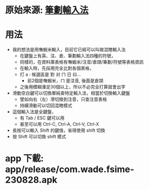 # 原始來源: [筆劃輸入法][1]
# 用法
- 我的想法是用嘸蝦米輸入，目前它已經可以叫做混瞎輸入法
	- 在鍵盤上有英、注、倉、筆劃輸入法四種的符號，
	- 同樣的，在資料庫表格有嘸蝦米/注音/倉頡/筆劃/符號等表格資訊
	- 在輸入時，先採用完全比對各個表格，
	- 打 a : 候選區是 對 对 ㄇ 日 曰...
		- 前2個是嘸蝦米，ㄇ 是注音, 後面是倉頡
	- 之後用模糊湊足30個以上，所以不必完全打算就會出字
- 滑動空白鍵可以切換單純查特定輸入法，相當於切換輸入鍵盤
	- 譬如向右（左）滑切換到注音，只查注音表格
	- 持續滑動可以切回混瞎模式
- 這個輸入法是全鍵盤，
	- 有 Tab / ESC 鍵可以用
	- 甚至可以用 Ctrl-C, Ctrl-A, Ctrl-V, Ctrl-X
- 長按可以輸入 Shift 的鍵值，省得使用 shift 切換
- 按 Shift 可以切換 shift 模式

# app 下載: app/release/com.wade.fsime-230828.apk

[1]: https://github.com/stroke-input/stroke-input-android
